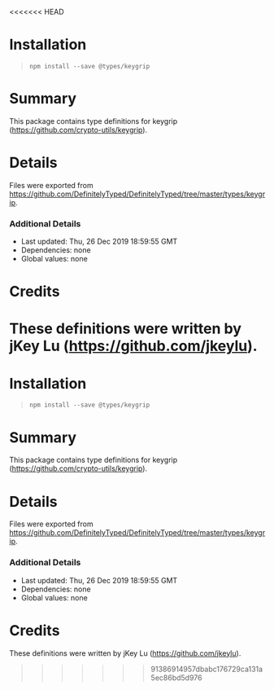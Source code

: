 <<<<<<< HEAD
# Installation
> `npm install --save @types/keygrip`

# Summary
This package contains type definitions for keygrip (https://github.com/crypto-utils/keygrip).

# Details
Files were exported from https://github.com/DefinitelyTyped/DefinitelyTyped/tree/master/types/keygrip.

### Additional Details
 * Last updated: Thu, 26 Dec 2019 18:59:55 GMT
 * Dependencies: none
 * Global values: none

# Credits
These definitions were written by jKey Lu (https://github.com/jkeylu).
=======
# Installation
> `npm install --save @types/keygrip`

# Summary
This package contains type definitions for keygrip (https://github.com/crypto-utils/keygrip).

# Details
Files were exported from https://github.com/DefinitelyTyped/DefinitelyTyped/tree/master/types/keygrip.

### Additional Details
 * Last updated: Thu, 26 Dec 2019 18:59:55 GMT
 * Dependencies: none
 * Global values: none

# Credits
These definitions were written by jKey Lu (https://github.com/jkeylu).
>>>>>>> 91386914957dbabc176729ca131a5ec86bd5d976
